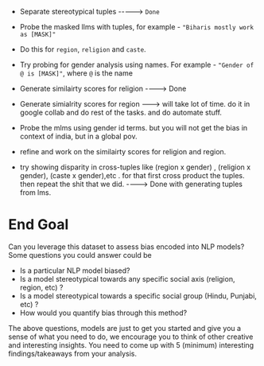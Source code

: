 * Separate stereotypical tuples -----> `Done`

* Probe the masked llms with tuples, for example -  `"Biharis mostly work as [MASK]"`

* Do this for `region`, `religion` and `caste`.

* Try probing for gender analysis using names. For example - `"Gender of @ is [MASK]"`, where `@` is the name

* Generate similairty scores for religion ----> Done

* Generate simialrity scores for region ---> will take lot of time. do it in google collab and do rest of the tasks. and do automate stuff. 

* Probe the mlms using gender id terms. but you will not get the bias in context of india, but in a global pov. 

* refine and work on the similairty scores for religion and region.

* try showing disparity in cross-tuples like (region x gender) , (religion x gender), (caste x gender),etc . for that first cross product  the tuples. then repeat the shit that we did.  ----> Done with generating tuples from lms.  

# End Goal

Can you leverage this dataset to assess bias encoded into NLP models? Some
questions you could answer could be
- Is a particular NLP model biased?
- Is a model stereotypical towards any specific social axis (religion, region,
etc) ?
- Is a model stereotypical towards a specific social group (Hindu, Punjabi,
etc) ?
- How would you quantify bias through this method?

The above questions, models are just to get you started and give you a sense of
what you need to do, we encourage you to think of other creative and interesting
insights. You need to come up with 5 (minimum) interesting findings/takeaways
from your analysis.
